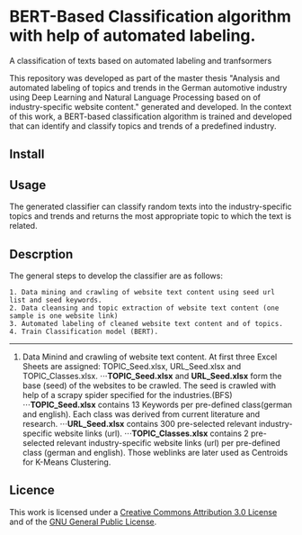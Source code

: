 # BERT-Based Classification algorithm with help of automated labeling.
A classification of texts based on automated labeling and tranfsormers

This repository was developed as part of the master thesis "Analysis and automated labeling of topics and trends in the German
automotive industry using Deep Learning and Natural Language Processing based on of industry-specific website content." generated and developed. 
In the context of this work, a BERT-based classification algorithm is trained and developed that can identify and classify topics and trends of a predefined industry.

## Install

## Usage
The generated classifier can classify random texts into the industry-specific topics and trends and returns the most appropriate topic to which the text is related. 

## Descrption
The general steps to develop the classifier are as follows:
~~~
1. Data mining and crawling of website text content using seed url list and seed keywords.
2. Data cleansing and topic extraction of website text content (one sample is one website link)
3. Automated labeling of cleaned website text content and of topics.
4. Train Classification model (BERT).
~~~
***
1. Data Minind and crawling of website text content. 
At first three Excel Sheets are assigned: TOPIC_Seed.xlsx, URL_Seed.xlsx and TOPIC_Classes.xlsx.
⋅⋅⋅**TOPIC_Seed.xlsx** and **URL_Seed.xlsx** form the base (seed) of the websites to be crawled. The seed is crawled with help of a scrapy spider specified for the industries.(BFS)
⋅⋅⋅**TOPIC_Seed.xlsx** contains 13 Keywords per pre-defined class(german and english). Each class was derived from current literature and research.
⋅⋅⋅**URL_Seed.xlsx** contains 300 pre-selected relevant industry-specific website links (url). 
⋅⋅⋅**TOPIC_Classes.xlsx** contains 2 pre-selected relevant industry-specific website links (url) per pre-defined class (german and english). Those weblinks are later used as Centroids for K-Means Clustering.

## Licence
This work is licensed under a [Creative Commons Attribution 3.0 License](https://creativecommons.org/licenses/by/4.0/legalcode) and of the 
[GNU General Public License](http://www.gnu.org/licenses/).